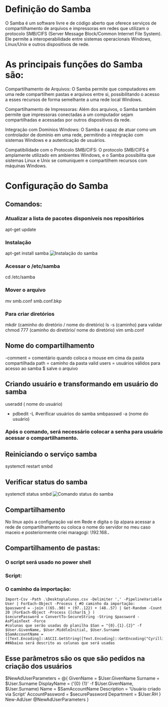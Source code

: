 # Definição do Samba
O Samba é um software livre e de código aberto que oferece serviços de compartilhamento de arquivos e impressoras em redes que utilizam o protocolo SMB/CIFS (Server Message Block/Common Internet File System). Ele permite a interoperabilidade entre sistemas operacionais Windows, Linux/Unix e outros dispositivos de rede.

# As principais funções do Samba são:

Compartilhamento de Arquivos: O Samba permite que computadores em uma rede compartilhem pastas e arquivos entre si, possibilitando o acesso a esses recursos de forma semelhante a uma rede local Windows.

Compartilhamento de Impressoras: Além dos arquivos, o Samba também permite que impressoras conectadas a um computador sejam compartilhadas e acessadas por outros dispositivos da rede.

Integração com Domínios Windows: O Samba é capaz de atuar como um controlador de domínio em uma rede, permitindo a integração com sistemas Windows e a autenticação de usuários.

Compatibilidade com o Protocolo SMB/CIFS: O protocolo SMB/CIFS é amplamente utilizado em ambientes Windows, e o Samba possibilita que sistemas Linux e Unix se comuniquem e compartilhem recursos com máquinas Windows.
# Configuração do Samba
## Comandos:
### Atualizar a lista de pacotes disponíveis nos repositórios 
apt-get update
### Instalação
apt-get install samba 
![Instalação do samba](https://github.com/PolianaR/livro-gsi-2023-1/blob/ec34f251d62f2015fbbafac5b7828dcabb9a6cd1/instalacao%20do%20samba.jpg)
 ### Acessar o /etc/samba
 cd /etc/samba
### Mover o arquivo
 mv smb.conf smb.conf.bkp

### Para criar diretórios 
mkdir (caminho do diretório / nome do diretório)
ls -s (caminho) para validar
chmod 777 (caminho do diretório/ nome do diretório)
vim smb.conf
## Nome do compartilhamento
-comment = comentário quando coloca o mouse em cima da pasta compartilhada 
path = caminho da pasta
valid users = usuários válidos para acesso ao samba
$ salve o arquivo
## Criando usuário e transformando em usuário do samba
useradd ( nome do usuário)
- pdbedit -L #verificar usuários do samba
smbpasswd -a (nome do usuário) 
### Após o comando, será necessário colocar a senha para usuário acessar o compartilhamento.


## Reiniciando o serviço samba
systemctl restart smbd

## Verificar status do samba
systemctl status smbd
![Comando status do samba](https://github.com/PolianaR/livro-gsi-2023-1/blob/ea081e00baf94dbd745ee3477e61555b3e11aac1/status%20smbd.jpg)
## Compartilhamento
No linux após a configuração vai em Rede e digita o (ip  a)para acessar a rede de compartilhamento ou coloca o nome do servidor no meu caso maceio e posteriormente criei maragogi:
\\192.168.__.__
## Compartilhamento de pastas:
### O script será usado no power shell 
### Script:

### O caminho da importação: 
    Import-Csv -Path .\Desktop\alunos.csv -Delimiter ',' -PipelineVariable User | ForEach-Object -Process { #O caminho da importação:
    $password = -join ((65..90) + (97..122) + (48..57) | Get-Random -Count 20 |ForEach-Object -Process {[char]$_} )
    $securePassword = ConvertTo-SecureString -String $password -AsPlainText -Force
    #colunas que serão usadas do planilha $San = "{0}.{1}.{2}" -f $User.GivenName, $User.MiddleInitial, $User.Surname
    $SamAccountName = ([Text.Encoding]::ASCII.GetString([Text.Encoding]::GetEncoding("Cyrillic").GetBytes($San))).ToLower()
    ##Abaixo será descrito as colunas que será usadas
## Esse parâmetros são os que são pedidos na criação dos usuários
$NewAdUserParameters = @{
        GivenName = $User.GivenName
        Surname = $User.Surname
        DisplayName = ('{0} {1}' -f $User.GivenName, $User.Surname)
        Name = $SamAccountName
        Description = 'Usuário criado via Script'
        AccountPassword = $securePassword
        Department = $User.RH
}
   New-AdUser @NewAdUserParameters
}
 
